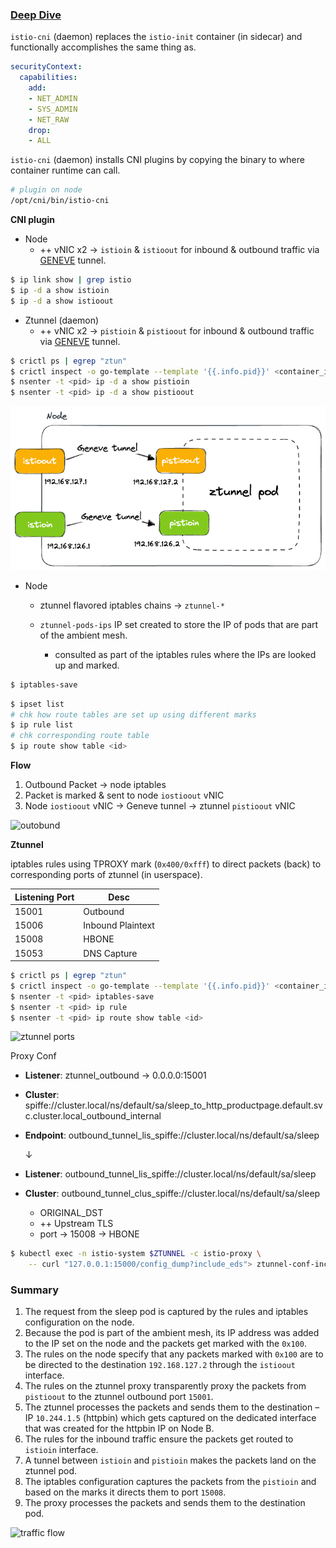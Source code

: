 ### [Deep Dive](https://istio.io/latest/blog/2023/traffic-for-ambient-and-sidecar/)

`istio-cni` (daemon) replaces the `istio-init` container (in sidecar) and functionally accomplishes the same thing as.

```yaml
securityContext:
  capabilities:
    add:
    - NET_ADMIN
    - SYS_ADMIN
    - NET_RAW
    drop:
    - ALL
```

`istio-cni` (daemon) installs CNI plugins by copying the binary to where container runtime can call.

```bash
# plugin on node
/opt/cni/bin/istio-cni
```

**CNI plugin**

- Node
  - ++ vNIC x2 → `istioin` & `istioout` for inbound & outbound traffic via [GENEVE](https://www.rfc-editor.org/rfc/rfc8926.html) tunnel.

```bash
$ ip link show | grep istio
$ ip -d a show istioin
$ ip -d a show istioout
```
- Ztunnel (daemon)
  - ++ vNIC x2 → `pistioin` & `pistioout` for inbound & outbound traffic via [GENEVE](https://www.rfc-editor.org/rfc/rfc8926.html) tunnel.

```bash
$ crictl ps | egrep "ztun"
$ crictl inspect -o go-template --template '{{.info.pid}}' <container_id>
$ nsenter -t <pid> ip -d a show pistioin
$ nsenter -t <pid> ip -d a show pistioout
```



![geneve tunnels](hijack.assets/geneve-tunnels.png)



- Node

  - ztunnel flavored iptables chains → `ztunnel-*`

  - `ztunnel-pods-ips` IP set created to store the IP of pods that are part of the ambient mesh.
    - consulted as part of the iptables rules where the IPs are looked up and marked.

```bash
$ iptables-save
```

```bash
$ ipset list
# chk how route tables are set up using different marks
$ ip rule list
# chk corresponding route table
$ ip route show table <id>
```

**Flow**

1. Outbound Packet → node iptables
2. Packet is marked & sent to node `iostioout` vNIC
3. Node `iostioout` vNIC → Geneve tunnel → ztunnel `pistioout` vNIC

![outobund](https://www.solo.io/wp-content/uploads/2023/03/outobund.png)



**Ztunnel**

iptables rules using TPROXY mark (`0x400/0xfff`) to direct packets (back) to corresponding ports of ztunnel (in userspace).

| Listening Port | Desc              |
| -------------- | ----------------- |
| 15001          | Outbound          |
| 15006          | Inbound Plaintext |
| 15008          | HBONE             |
| 15053          | DNS Capture       |



```bash
$ crictl ps | egrep "ztun"
$ crictl inspect -o go-template --template '{{.info.pid}}' <container_id>
$ nsenter -t <pid> iptables-save
$ nsenter -t <pid> ip rule
$ nsenter -t <pid> ip route show table <id>
```



![ztunnel ports](https://www.solo.io/wp-content/uploads/2023/03/ztunnel-ports.png)



Proxy Conf

- **Listener**: ztunnel_outbound → 0.0.0.0:15001

- **Cluster**: spiffe://cluster.local/ns/default/sa/sleep_to_http_productpage.default.svc.cluster.local_outbound_internal

- **Endpoint**: outbound_tunnel_lis_spiffe://cluster.local/ns/default/sa/sleep

  ↓

- **Listener**: outbound_tunnel_lis_spiffe://cluster.local/ns/default/sa/sleep

- **Cluster**: outbound_tunnel_clus_spiffe://cluster.local/ns/default/sa/sleep

  - ORIGINAL_DST
  - ++ Upstream TLS
  - port → 15008 → HBONE

```bash
$ kubectl exec -n istio-system $ZTUNNEL -c istio-proxy \
	-- curl "127.0.0.1:15000/config_dump?include_eds"> ztunnel-conf-include-eds.json
```



### Summary

1. The request from the sleep pod is captured by the rules and iptables configuration on the node.
2. Because the pod is part of the ambient mesh, its IP address was added to the IP set on the node and the packets get marked with the `0x100`.
3. The rules on the node specify that any packets marked with `0x100` are to be directed to the destination `192.168.127.2` through the `istioout` interface. 
4. The rules on the ztunnel proxy transparently proxy the packets from `pistioout` to the ztunnel outbound port `15001`.
5. The ztunnel processes the packets and sends them to the destination – IP `10.244.1.5` (httpbin) which gets captured on the dedicated interface that was created for the httpbin IP on Node B.
6. The rules for the inbound traffic ensure the packets get routed to `istioin` interface.
7. A tunnel between `istioin` and `pistioin` makes the packets land on the ztunnel pod.
8. The iptables configuration captures the packets from the `pistioin` and based on the marks it directs them to port `15008`.
9. The proxy processes the packets and sends them to the destination pod.



![traffic flow](https://www.solo.io/wp-content/uploads/2023/03/traffic-flow-1024x820.png)